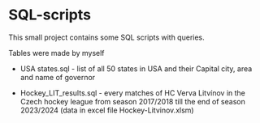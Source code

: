 # SQL-scripts
This small project contains some SQL scripts with queries.

Tables were made by myself
- USA states.sql - list of all 50 states in USA and their Capital city, area and name of governor

- Hockey_LIT_results.sql - every matches of HC Verva Litvínov in the Czech hockey league from season 2017/2018 till the end of season 2023/2024 (data in excel file Hockey-Litvinov.xlsm)
